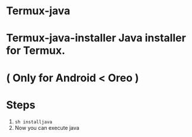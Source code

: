 # Termux-java
# Termux-java-installer  Java installer for Termux.
# ( Only for Android < Oreo )
# Steps
1. `sh installjava`
2. Now you can execute java
